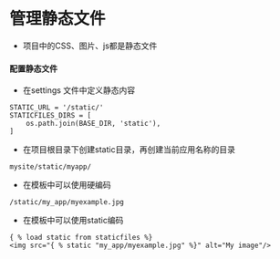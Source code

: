 # 管理静态文件

- 项目中的CSS、图片、js都是静态文件

#### 配置静态文件

- 在settings 文件中定义静态内容

```
STATIC_URL = '/static/'
STATICFILES_DIRS = [
    os.path.join(BASE_DIR, 'static'),
]
```

- 在项目根目录下创建static目录，再创建当前应用名称的目录

```
mysite/static/myapp/
```

- 在模板中可以使用硬编码

```
/static/my_app/myexample.jpg
```

- 在模板中可以使用static编码

```
{ % load static from staticfiles %}
<img src="{ % static "my_app/myexample.jpg" %}" alt="My image"/>
```